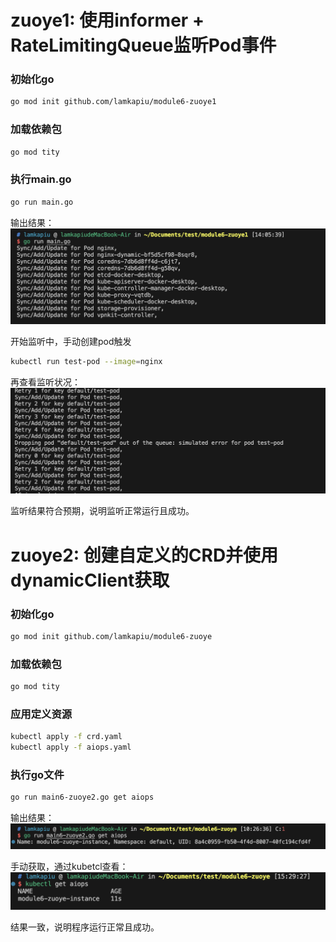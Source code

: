 # zuoye1: 使用informer + RateLimitingQueue监听Pod事件

### 初始化go
```bash
go mod init github.com/lamkapiu/module6-zuoye1
```

### 加载依赖包
```bash
go mod tity
```

### 执行main.go
```bash
go run main.go
```

输出结果：
![alt text](<截屏2024-11-01 14.31.14.png>)

开始监听中，手动创建pod触发
```bash
kubectl run test-pod --image=nginx
```
再查看监听状况：
![alt text](<截屏2024-11-01 14.34.50.png>)

监听结果符合预期，说明监听正常运行且成功。

# zuoye2: 创建自定义的CRD并使用dynamicClient获取

### 初始化go
```bash
go mod init github.com/lamkapiu/module6-zuoye
```

### 加载依赖包
```bash
go mod tity
```

### 应用定义资源
```bash
kubectl apply -f crd.yaml
kubectl apply -f aiops.yaml
```

### 执行go文件
```bash
go run main6-zuoye2.go get aiops
```

输出结果：
![alt text](<截屏2024-11-01 14.41.08.png>)

手动获取，通过kubetcl查看：
![alt text](<截屏2024-11-01 15.29.51.png>)

结果一致，说明程序运行正常且成功。
